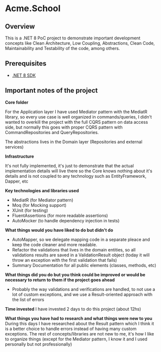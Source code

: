 # Acme.School

## Overview

This is a .NET 8 PoC project to demonstrate important development concepts like Clean Architecture, Low Coupling, Abstractions, Clean Code, Maintainability and Testability of the code, among others.

## Prerequisites

- [.NET 8 SDK](https://dotnet.microsoft.com/download/dotnet/8.0)

## Important notes of the project

**Core folder**

For the Application layer I have used Mediator pattern with the MediatR library, so every use case is well organized in commands/queries, I didn't wanted to overkill the project with the full CQRS pattern on data access side, but normally this goes with proper CQRS pattern with CommandRepositories and QueryRepositories.

The abstractions lives in the Domain layer (Repositories and external services)

**Infrastructure**

It's not fully implemented, it's just to demonstrate that the actual implementation details will live there so the Core knows nothing about it's details and is not coupled to any technology such as EntityFramework, Dapper, etc

**Key technologies and libraries used**
- MediatR (for Mediator pattern)
- Moq (for Mocking support)
- XUnit (for testing)
- FluentAssertions (for more readable assertions)
- AutoMocker (to handle dependency injection in tests)

**What things would you have liked to do but didn't do**
- AutoMapper, so we delegate mapping code in a separate pleace and keep the code cleaner and more readable.
- Refactor the validations that lives in the domain entities, so all validations results are saved in a ValidationResult object (today it will throw an exception with the first validation that fails)
- Summary Documentation for all public elements (classes, methods, etc)

**What things did you do but you think could be improved or would be 
necessary to return to them if the project goes ahead**
- Probably the way validations and verifications are handled, to not use a lot of custom exceptions, and we use a Result-oriented approach with the list of errors

**Time invested**
I have invested 2 days to do this project (about 12hs)

**What things you have had to research and what things were new to you**
During this days I have researched about the Result pattern which I think it is a better choice to handle errors instead of having many custom exceptions.
The rest of concepts/libraries are not new to me, it's how I like to organize things (except for the Mediator pattern, I know it and I used personally but not professionally)
